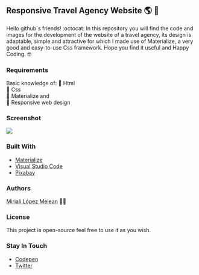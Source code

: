 ## Responsive Travel Agency Website :earth_americas: :open_file_folder:
Hello github´s friends! :octocat: 
In this repository you will find the code and images for the development of the website of a travel agency, its design is adaptable, simple and attractive for which I made use of Materialize, a very good and easy-to-use Css framework. Hope you find it useful and Happy Coding. :nerd_face:

### Requirements
Basic knowledge of:
:round_pushpin: Html   
:round_pushpin: Css  
:round_pushpin: Materialize and  
:round_pushpin: Responsive web design

### Screenshot
![](https://scontent.fccs3-1.fna.fbcdn.net/v/t1.15752-9/123164346_2822930848032127_4821001147419258031_n.jpg?_nc_cat=109&ccb=2&_nc_sid=ae9488&_nc_ohc=3pTvIglPUoQAX-tiB26&_nc_ht=scontent.fccs3-1.fna&oh=e983bdc25351373cdbf5cbc24fb442a8&oe=5FBF7425)

### Built With
- [Materialize](https://materializecss.com/)
- [Visual Studio Code](https://code.visualstudio.com/)
- [Pixabay](https://pixabay.com/es/)

### Authors 
[Miriali López Melean](https://github.com/Miriali) :woman_technologist:

### License
This project is open-source feel free to use it as you wish.

### Stay In Touch
- [Codepen](https://codepen.io/your-work/) 
- [Twitter](https://twitter.com/miricailopez)

